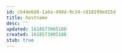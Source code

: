 ```yaml
---
id: cb44e6d8-1a6a-498d-9c34-c010199ed15d
title: hostname
desc: ''
updated: 1618573905188
created: 1618573905188
stub: true
---
```


